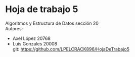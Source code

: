# Hoja de trabajo 5
Algoritmos y Estructura de Datos sección 20  
Autores:
- Axel López 20768
- Luis Gonzales 20008  
git: https://github.com/LPELCRACK896/HojaDeTrabajo5
